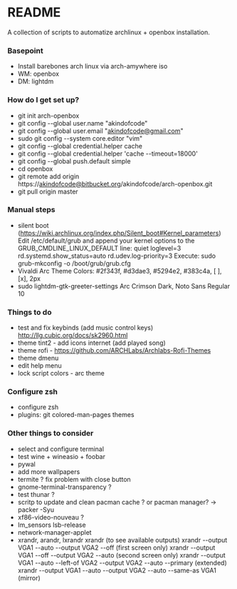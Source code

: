 # README #

A collection of scripts to automatize archlinux + openbox installation.

### Basepoint ###

* Install barebones arch linux via arch-amywhere iso
* WM: openbox
* DM: lightdm

### How do I get set up? ###

* git init arch-openbox
* git config --global user.name "akindofcode"
* git config --global user.email "akindofcode@gmail.com"
* sudo git config --system core.editor "vim"
* git config --global credential.helper cache
* git config --global credential.helper 'cache --timeout=18000'
* git config --global push.default simple
* cd openbox
* git remote add origin https://akindofcode@bitbucket.org/akindofcode/arch-openbox.git
* git pull origin master

### Manual steps ###

* silent boot (https://wiki.archlinux.org/index.php/Silent_boot#Kernel_parameters)
Edit /etc/default/grub and append your kernel options to the GRUB_CMDLINE_LINUX_DEFAULT line:
 	quiet loglevel=3 rd.systemd.show_status=auto rd.udev.log-priority=3
Execute: sudo grub-mkconfig -o /boot/grub/grub.cfg
* Vivaldi Arc Theme
Colors: #2f343f, #d3dae3, #5294e2, #383c4a, [ ], [x], 2px
* sudo lightdm-gtk-greeter-settings
Arc Crimson Dark, Noto Sans Regular 10

### Things to do ###

* test and fix keybinds (add music control keys) http://llg.cubic.org/docs/sk2960.html
* theme tint2 - add icons internet (add played song)
* theme rofi - https://github.com/ARCHLabs/Archlabs-Rofi-Themes
* theme dmenu
* edit help menu
* lock script colors - arc theme

### Configure zsh ###
* configure zsh
* plugins: git colored-man-pages themes

### Other things to consider ###

* select and configure terminal 
* test wine + wineasio + foobar
* pywal
* add more wallpapers
* termite ? fix problem with close button
* gnome-terminal-transparency ?
* test thunar ?
* scritp to update and clean pacman cache ? or pacman manager? -> packer -Syu
* xf86-video-nouveau ?
* lm_sensors lsb-release
* network-manager-applet
* xrandr, arandr, lxrandr
xrandr (to see available outputs)
xrandr --output VGA1 --auto --output VGA2 --off (first screen only)
xrandr --output VGA1 --off --output VGA2 --auto (second screen only)
xrandr --output VGA1 --auto --left-of VGA2 --output VGA2 --auto --primary (extended)
xrandr --output VGA1 --auto --output VGA2 --auto --same-as VGA1 (mirror)